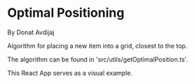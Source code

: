 # Optimal Positioning

By Donat Avdijaj

Algorithm for placing a new item into a grid, closest to the top.

The algorithm can be found in 'src/utils/getOptimalPosition.ts'.

This React App serves as a visual example.
